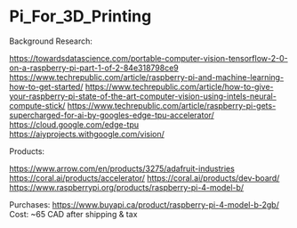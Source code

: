 # Pi_For_3D_Printing
 
Background Research:

https://towardsdatascience.com/portable-computer-vision-tensorflow-2-0-on-a-raspberry-pi-part-1-of-2-84e318798ce9
https://www.techrepublic.com/article/raspberry-pi-and-machine-learning-how-to-get-started/
https://www.techrepublic.com/article/how-to-give-your-raspberry-pi-state-of-the-art-computer-vision-using-intels-neural-compute-stick/
https://www.techrepublic.com/article/raspberry-pi-gets-supercharged-for-ai-by-googles-edge-tpu-accelerator/
https://cloud.google.com/edge-tpu
https://aiyprojects.withgoogle.com/vision/

Products:

https://www.arrow.com/en/products/3275/adafruit-industries
https://coral.ai/products/accelerator/
https://coral.ai/products/dev-board/
https://www.raspberrypi.org/products/raspberry-pi-4-model-b/

Purchases:
https://www.buyapi.ca/product/raspberry-pi-4-model-b-2gb/
Cost: ~65 CAD after shipping & tax
